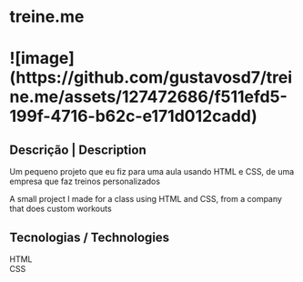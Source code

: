 <h1>treine.me<h1>
![image](https://github.com/gustavosd7/treine.me/assets/127472686/f511efd5-199f-4716-b62c-e171d012cadd)

<h2>Descrição | Description</h2>

Um pequeno projeto que eu fiz para uma aula usando HTML e CSS, de uma empresa que faz treinos personalizados

A small project I made for a class using HTML and CSS, from a company that does custom workouts

<h2>Tecnologias / Technologies</h2>
HTML <br>
CSS
